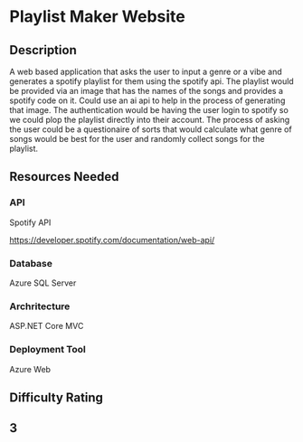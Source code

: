 # **Playlist Maker Website**

## Description
A web based application that asks the user to input a genre or a vibe and generates a spotify playlist for them using the spotify api. The playlist would be provided via an image that has the names of the songs and provides a spotify code on it. Could use an ai api to help in the process of generating that image. The authentication would be having the user login to spotify so we could plop the playlist directly into their account. The process of asking the user could be a questionaire of sorts that would calculate what genre of songs would be best for the user and randomly collect songs for the playlist.

## Resources Needed

### **API**
Spotify API 

https://developer.spotify.com/documentation/web-api/

### **Database**
Azure SQL Server

### **Archritecture**
ASP.NET Core MVC

### **Deployment Tool**
Azure Web

## **Difficulty Rating**

## 3